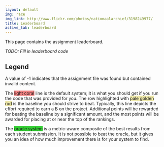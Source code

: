 ```yaml
---
layout: default
img: race
img_link: http://www.flickr.com/photos/nationaalarchief/3198249977/
title: Leaderboard
active_tab: leaderboard
---
```


<script type="text/javascript" src="http://jhumtclass.appspot.com/leaderboard.js"></script>

This page contains the assignment leaderboard. 


_TODO: Fill in leaderboard code_

Legend
------
A value of -1 indicates that the assignment file was found but
contained invalid content.

The <span style="background-color: LightCoral">light coral</span>
line is the default system; it is what you should get if you run
the code that was provided for you.  The row highlighted
with <span style="background-color: PaleGoldenRod">pale golden
  rod</span> is the baseline you should strive to beat.  Typically,
this line depicts the effort required to earn a B on the project.
Additional points will be rewarded for beating the baseline by 
a significant amount, and the most points will be awarded for placing
at or near the top of the rankings.

The <span style="background-color: LimeGreen">oracle
system</span> is a metric-aware composite of the best results
from each student submission.  It is not possible to beat the
oracle, but it gives you an idea of how much improvement there
is for your system to find.
